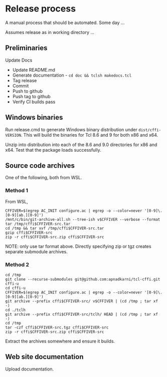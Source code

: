 # Release process

A manual process that should be automated. Some day ...

Assumes release as in working directory ...

## Preliminaries

Update Docs

- Update README.md
- Generate documentation - `cd doc && tclsh makedocs.tcl`
- Tag release
- Commit
- Push to github
- Push tag to github
- Verify CI builds pass

## Windows binaries

Run release.cmd to generate Windows binary distribution under `dist/cffi-VERSION`.
This will build the binaries for Tcl 8.6 and 9 for both x86 and x64.

Unzip into distribution into each of the 8.6 and 9.0 directories for
x86 and x64. Test that the package loads successfully.

## Source code archives

One of the following, both from WSL.

### Method 1

From WSL,

```
CFFIVER=$(egrep AC_INIT configure.ac | egrep -o --color=never '[0-9]\.[0-9][ab.][0-9]')
/mnt/c/bin/git-archive-all.sh --tree-ish v$CFFIVER --verbose --format tar /tmp/cffi$CFFIVER-src.tar 
cd /tmp && tar xvf /tmp/cffi$CFFIVER-src.tar 
gzip cffi$CFFIVER-src
zip -r cffi$CFFIVER-src.zip cffi$CFFIVER-src
```

NOTE: only use tar format above. Directly specifying zip or tgz creates
separate submodule archives.

### Method 2

```
cd /tmp
git clone --recurse-submodules git@github.com:apnadkarni/tcl-cffi.git cffi-u
cd cffi-u
CFFIVER=$(egrep AC_INIT configure.ac | egrep -o --color=never '[0-9]\.[0-9][ab.][0-9]')
git archive --prefix cffi$CFFIVER-src/ v$CFFIVER | (cd /tmp ; tar xf -)
cd ./tclh
git archive --prefix cffi$CFFIVER-src/tclh/ HEAD | (cd /tmp ; tar xf -)
cd /tmp
tar -czf cffi$CFFIVER-src.tgz cffi$CFFIVER-src
zip -r cffi$CFFIVER-src.zip cffi$CFFIVER-src
```

Extract the archives somewhere and ensure it builds.

## Web site documentation

Upload documentation.
